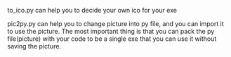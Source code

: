 to_ico.py can help you to decide your own ico for your exe

pic2py.py can help you to change picture into py file, and you can import it to use the picture. The most important thing is that you can pack the py file(picture) with your code to be a single exe that you can use it without saving the picture.

